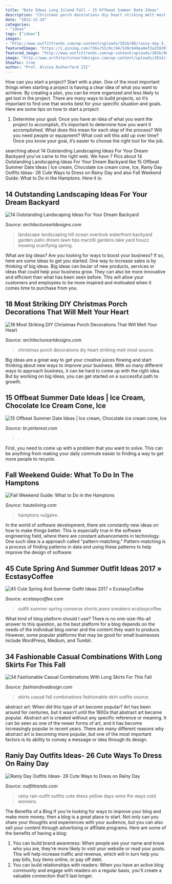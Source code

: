 ```yaml
---
title: "Date Ideas Long Island Fall ~ 15 Offbeat Summer Date Ideas"
description: "Christmas porch decorations diy heart striking melt most source"
date: "2022-12-24"
categories:
- "ideas"
tags: ["ideas"]
images:
- "http://www.outfittrends.com/wp-content/uploads/2016/06/rainy-day-3.jpg"
featuredImage: "https://i.pinimg.com/736x/53/0c/94/530c949ea9ef2a259397f9df3540d9a6.jpg"
featured_image: "http://www.outfittrends.com/wp-content/uploads/2016/06/rainy-day-3.jpg"
image: "http://www.architectureartdesigns.com/wp-content/uploads/2014/12/936.jpg"
ShowToc: true
author: "Prof. Alvina Rutherford III"
---
```



How can you start a project?
Start with a plan. One of the most important things when starting a project is having a clear idea of what you want to achieve. By creating a plan, you can be more organized and less likely to get lost in the project. There are many ways to build projects, so it’s important to find one that works best for your specific situation and goals. Here are some tips on how to start a project: 
1. Determine your goal: Once you have an idea of what you want the project to accomplish, it’s important to determine how you want it accomplished. What does this mean for each step of the process? Will you need people or equipment? What cost will this add up over time? Once you know your goal, it’s easier to choose the right tool for the job.


	

		
searching about 14 Outstanding Landscaping Ideas For Your Dream Backyard you've came to the right web. We have 7 Pics about 14 Outstanding Landscaping Ideas For Your Dream Backyard like 15 Offbeat Summer Date Ideas | Ice cream, Chocolate ice cream cone, Ice, Raniy Day Outfits Ideas- 26 Cute Ways to Dress on Rainy Day and also Fall Weekend Guide: What to Do in the Hamptons. Here it is:
		
    
## 14 Outstanding Landscaping Ideas For Your Dream Backyard

<img loading=lazy src="https://www.architectureartdesigns.com/wp-content/uploads/2014/06/9.-Ocean-Overlook-630x419.jpg" onerror="this.onerror=null;this.src='https://tse4.mm.bing.net/th?id=OIP.092DybfPMyQt55hX8T7YVAHaE7&amp;pid=15.1';" alt="14 Outstanding Landscaping Ideas For Your Dream Backyard">

_Source: architectureartdesigns.com_

>landscape landscaping hill ocean overlook waterfront backyard garden patio dream lawn tips marzilli gardens lake yard houzz mowing scarifying spring. 

	

What are big ideas?
Are you looking for ways to boost your business? If so, here are some ideas to get you started. 
One way to increase sales is by thinking of big ideas. Big ideas can beJar of new products, services or ideas that could help your business grow. They can also be more innovative and efficient than what has been seen before. This will allow your customers and employees to be more inspired and motivated when it comes time to purchase from you.

    
## 18 Most Striking DIY Christmas Porch Decorations That Will Melt Your Heart

<img loading=lazy src="http://www.architectureartdesigns.com/wp-content/uploads/2014/12/936.jpg" onerror="this.onerror=null;this.src='https://tse1.mm.bing.net/th?id=OIP.wmoXV7TVoN0aF4ZkwmlgGQHaLL&amp;pid=15.1';" alt="18 Most Striking DIY Christmas Porch Decorations That Will Melt Your Heart">

_Source: architectureartdesigns.com_

>christmas porch decorations diy heart striking melt most source. 

	

Big ideas are a great way to get your creative juices flowing and start thinking about new ways to improve your business. With so many different ways to approach business, it can be hard to come up with the right idea. But by working on big ideas, you can get started on a successful path to growth.

    
## 15 Offbeat Summer Date Ideas | Ice Cream, Chocolate Ice Cream Cone, Ice

<img loading=lazy src="https://i.pinimg.com/736x/53/0c/94/530c949ea9ef2a259397f9df3540d9a6.jpg" onerror="this.onerror=null;this.src='https://tse3.mm.bing.net/th?id=OIP.p40UAFZRxxFE4SoCgjrb7wHaLH&amp;pid=15.1';" alt="15 Offbeat Summer Date Ideas | Ice cream, Chocolate ice cream cone, Ice">

_Source: br.pinterest.com_

>. 

	

First, you need to come up with a problem that you want to solve. This can be anything from making your daily commute easier to finding a way to get more people to recycle.

    
## Fall Weekend Guide: What To Do In The Hamptons

<img loading=lazy src="http://hauteliving.com/wp-content/uploads/2014/10/fall-foliage.jpg" onerror="this.onerror=null;this.src='https://tse3.mm.bing.net/th?id=OIP.cW9MdULLzBKvlHztklVlnAHaE7&amp;pid=15.1';" alt="Fall Weekend Guide: What to Do in the Hamptons">

_Source: hauteliving.com_

>hamptons vulgaire. 

	

In the world of software development, there are constantly new ideas on how to make things better. This is especially true in the software engineering field, where there are constant advancements in technology. One such idea is a approach called "pattern-matching." Pattern-matching is a process of finding patterns in data and using these patterns to help improve the design of software.

    
## 45 Cute Spring And Summer Outfit Ideas 2017 » EcstasyCoffee

<img loading=lazy src="https://i1.wp.com/www.ecstasycoffee.com/wp-content/uploads/2017/01/Shorts-in-jeans-and-a-pair-of-Converse-sneakers-for-a-boyish-look.jpg?resize=640%2C1043" onerror="this.onerror=null;this.src='https://tse2.mm.bing.net/th?id=OIP.pnYrNkyFJLIU8LTaSbOOQQHaME&amp;pid=15.1';" alt="45 Cute Spring And Summer Outfit Ideas 2017 » EcstasyCoffee">

_Source: ecstasycoffee.com_

>outfit summer spring converse shorts jeans sneakers ecstasycoffee. 

	

What kind of blog platform should I use?
There is no one-size-fits-all answer to this question, as the best platform for a blog depends on the needs of the individual blog owner and the content they want to produce. However, some popular platforms that may be good for small businesses include WordPress, Medium, and Tumblr.

    
## 34 Fashionable Casual Combinations With Long Skirts For This Fall

<img loading=lazy src="http://www.fashiondivadesign.com/wp-content/uploads/2013/09/zara-skirts-10look-main-single.jpg" onerror="this.onerror=null;this.src='https://tse4.mm.bing.net/th?id=OIP.srZ5moAa83u402qWj_BU8QHaK2&amp;pid=15.1';" alt="34 Fashionable Casual Combinations With Long Skirts For This Fall">

_Source: fashiondivadesign.com_

>skirts casual fall combinations fashionable skirt outfits source. 

	

abstract art: When did this type of art become popular?
Art has been around for centuries, but it wasn’t until the 1800s that abstract art became popular. Abstract art is created without any specific reference or meaning. It can be seen as one of the newer forms of art, and it has become increasingly popular in recent years. There are many different reasons why abstract art is becoming more popular, but one of the most important factors is its ability to convey a message or idea through its design.

    
## Raniy Day Outfits Ideas- 26 Cute Ways To Dress On Rainy Day

<img loading=lazy src="http://www.outfittrends.com/wp-content/uploads/2016/06/rainy-day-3.jpg" onerror="this.onerror=null;this.src='https://tse3.mm.bing.net/th?id=OIP._d6yCA8WLnKS3WlygJTGQwHaLH&amp;pid=15.1';" alt="Raniy Day Outfits Ideas- 26 Cute Ways to Dress on Rainy Day">

_Source: outfittrends.com_

>rainy rain outfit outfits cute dress yellow days wore lfw ways cold womens. 

	

The Benefits of a Blog
If you're looking for ways to improve your blog and make more money, then a blog is a great place to start. Not only can you share your thoughts and experiences with your audience, but you can also sell your content through advertising or affiliate programs. Here are some of the benefits of having a blog: 
1) You can build brand awareness: When people see your name and know who you are, they're more likely to visit your website or read your posts. This will help increase traffic and revenue, which will in turn help you pay bills, buy items online, or pay off debt. 
2) You can build relationships with readers: When you have an active blog community and engage with readers on a regular basis, you'll create a valuable connection that'll last longer.

